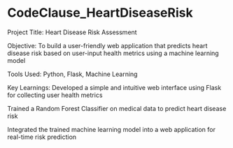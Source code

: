 # CodeClause_HeartDiseaseRisk

Project Title: Heart Disease Risk Assessment

Objective: To build a user-friendly web application that predicts heart disease risk based on user-input health metrics using a machine learning model

Tools Used: Python, Flask, Machine Learning

Key Learnings:
Developed a simple and intuitive web interface using Flask for collecting user health metrics

Trained a Random Forest Classifier on medical data to predict heart disease risk

Integrated the trained machine learning model into a web application for real-time risk prediction
